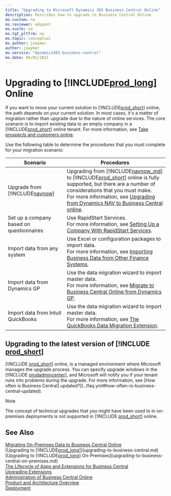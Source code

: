 ```yaml
---
title: "Upgrading to Microsoft Dynamics 365 Business Central Online"
description: Describes how to upgrade to Business Central Online
ms.custom: na
ms.reviewer: edupont
ms.suite: na
ms.tgt_pltfrm: na
ms.topic: conceptual
ms.author: jswymer
author: jswymer
ms.service: "dynamics365-business-central"
ms.date: 04/01/2021
---
```

# Upgrading to [!INCLUDE[prod_long](../developer/includes/prod_long.md)] Online

If you want to move your current solution to [!INCLUDE[prod_short](../developer/includes/prod_short.md)] online, the path depends on your current solution. In most cases, it's a matter of migration rather than upgrade due to the nature of online services. The core scenario is to import existing data to an empty company in a [!INCLUDE[prod_short](../developer/includes/prod_short.md)] online tenant. For more information, see [Take prospects and customers online](../deployment/deployment.md#take-prospects-and-customers-online).  

Use the following table to determine the procedures that you must complete for your migration scenario:

|  Scenario  |  Procedures  |
|------------|--------------|
|Upgrade from [!INCLUDE[navnow](../developer/includes/navnow_md.md)]|Upgrading from [!INCLUDE[navnow_md](../developer/includes/navnow_md.md)] to [!INCLUDE[prod_short](../developer/includes/prod_short.md)] online is fully supported, but there are a number of considerations that you must make.</br>For more information, see [Upgrading from Dynamics NAV to Business Central online](upgrade-considerations.md#online).|
|Set up a company based on questionnaires|Use RapidStart Services. </br>For more information, see [Setting Up a Company With RapidStart Services](/dynamics365/business-central/admin-set-up-a-company-with-rapidstart?toc=/dynamics365/business-central/dev-itpro/toc.json).|
|Import data from any system|Use Excel or configuration packages to import data. </br>For more information, see [Importing Business Data from Other Finance Systems](/dynamics365/business-central/across-import-data-configuration-packages?toc=/dynamics365/business-central/dev-itpro/toc.json).|
|Import data from Dynamics GP|Use the data migration wizard to import master data. </br>For more information, see [Migrate to Business Central Online from Dynamics GP](../administration/migrate-dynamics-gp.md).|
|Import data from Intuit QuickBooks|Use the data migration wizard to import master data. </br>For more information, see [The QuickBooks Data Migration Extension](/dynamics365/business-central/ui-extensions-quickbooks-data-migration?toc=/dynamics365/business-central/dev-itpro/toc.json).|

## Upgrading to the latest version of [!INCLUDE [prod_short](../developer/includes/prod_short.md)]

[!INCLUDE [prod_short](../developer/includes/prod_short.md)] online, is a managed environment where Microsoft manages the upgrade process. You can specify upgrade windows in the [!INCLUDE [prodadmincenter](../developer/includes/prodadmincenter.md)], and Microsoft will notify you if your tenant runs into problems during the upgrade. For more information, see [How often is Business Central] updated?](../faq.yml#how-often-is-business-central-updated).  

> [!NOTE]
> The concept of technical upgrades that you might have been used to in on-premises deployments is not supported in [!INCLUDE [prod_short](../developer/includes/prod_short.md)] online.

## See Also

[Migrating On-Premises Data to Business Central Online](../administration/migrate-data.md)  
[Upgrading to [!INCLUDE[prod_long](../developer/includes/prod_long.md)]](upgrading-to-business-central.md)  
[Upgrading to [!INCLUDE[prod_long](../developer/includes/prod_long.md)] On-Premises](upgrading-to-business-central-on-premises.md)  
[The Lifecycle of Apps and Extensions for Business Central](../developer/devenv-app-life-cycle.md)  
[Upgrading Extensions](../developer/devenv-upgrading-extensions.md)  
[Administration of Business Central Online](../administration/tenant-administration.md)  
[Product and Architecture Overview](../deployment/Product-and-Architecture-Overview.md)  
[Deployment](../deployment/Deployment.md)  
